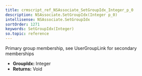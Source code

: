 ```yaml
---
title: crmscript_ref_NSAssociate_SetGroupIdx_Integer_p_0
description: NSAssociate.SetGroupIdx(Integer p_0)
intellisense: NSAssociate.SetGroupIdx
sortOrder: 1271
keywords: SetGroupIdx(Integer)
so.topic: reference
---
```



Primary group membership, see UserGroupLink for secondary memberships



* **GroupIdx:** Integer
* **Returns:** Void


